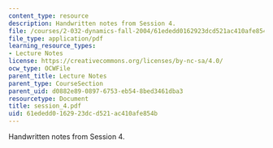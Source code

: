 ```yaml
---
content_type: resource
description: Handwritten notes from Session 4.
file: /courses/2-032-dynamics-fall-2004/61ededd0162923dcd521ac410afe854b_session_4.pdf
file_type: application/pdf
learning_resource_types:
- Lecture Notes
license: https://creativecommons.org/licenses/by-nc-sa/4.0/
ocw_type: OCWFile
parent_title: Lecture Notes
parent_type: CourseSection
parent_uid: d0882e89-0897-6753-eb54-8bed3461dba3
resourcetype: Document
title: session_4.pdf
uid: 61ededd0-1629-23dc-d521-ac410afe854b
---
```

Handwritten notes from Session 4.